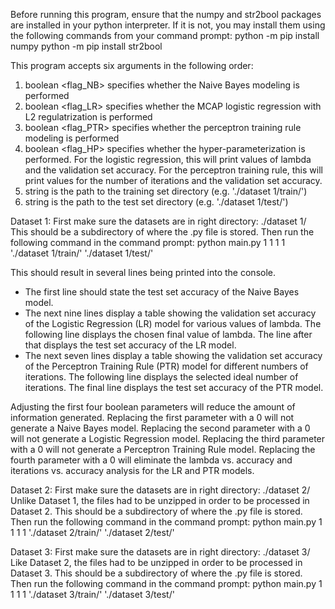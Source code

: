 Before running this program, ensure that the numpy and str2bool packages are installed in your python interpreter.
If it is not, you may install them using the following commands from your command prompt:
python -m pip install numpy
python -m pip install str2bool

This program accepts six arguments in the following order:
1) boolean <flag_NB> specifies whether the Naive Bayes modeling is performed
2) boolean <flag_LR> specifies whether the MCAP logistic regression with L2 regulatrization is performed
3) boolean <flag_PTR> specifies whether the perceptron training rule modeling is performed
4) boolean <flag_HP> specifies whether the hyper-parameterization is performed. For the logistic regression, this will print values of lambda and the validation set accuracy. For the perceptron training rule, this will print values for the number of iterations and the validation set accuracy.
5) string <train-set> is the path to the training set directory (e.g. './dataset 1/train/')
6) string <test-set> is the path to the test set directory (e.g. './dataset 1/test/')

Dataset 1:
First make sure the datasets are in right directory: ./dataset 1/
This should be a subdirectory of where the .py file is stored.
Then run the following command in the command prompt: 
python main.py 1 1 1 1 './dataset 1/train/' './dataset 1/test/'

This should result in several lines being printed into the console. 
- The first line should state the test set accuracy of the Naive Bayes model.
- The next nine lines display a table showing the validation set accuracy of the Logistic Regression (LR) model for various values of lambda. The following line displays the chosen final value of lambda. The line after that displays the test set accuracy of the LR model.
- The next seven lines display a table showing the validation set accuracy of the Perceptron Training Rule (PTR) model for different numbers of iterations. The following line displays the selected ideal number of iterations. The final line displays the test set accuracy of the PTR model.

Adjusting the first four boolean parameters will reduce the amount of information generated. Replacing the first parameter with a 0 will not generate a Naive Bayes model. Replacing the second parameter with a 0 will not generate a Logistic Regression model. Replacing the third parameter with a 0 will not generate a Perceptron Training Rule model. Replacing the fourth parameter with a 0 will eliminate the lambda vs. accuracy and iterations vs. accuracy analysis for the LR and PTR models.

Dataset 2:
First make sure the datasets are in right directory: ./dataset 2/
Unlike Dataset 1, the files had to be unzipped in order to be processed in Dataset 2. This should be a subdirectory of where the .py file is stored.
Then run the following command in the command prompt: 
python main.py 1 1 1 1 './dataset 2/train/' './dataset 2/test/'

Dataset 3:
First make sure the datasets are in right directory: ./dataset 3/
Like Dataset 2, the files had to be unzipped in order to be processed in Dataset 3. This should be a subdirectory of where the .py file is stored.
Then run the following command in the command prompt: 
python main.py 1 1 1 1 './dataset 3/train/' './dataset 3/test/'
